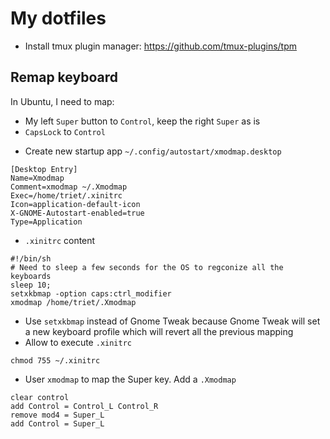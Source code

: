 My dotfiles
=====


- Install tmux plugin manager: https://github.com/tmux-plugins/tpm

## Remap keyboard
In Ubuntu, I need to map:
- My left `Super` button to `Control`, keep the right `Super` as is
- `CapsLock` to `Control`

* Create new startup app `~/.config/autostart/xmodmap.desktop`

```
[Desktop Entry]
Name=Xmodmap
Comment=xmodmap ~/.Xmodmap
Exec=/home/triet/.xinitrc
Icon=application-default-icon
X-GNOME-Autostart-enabled=true
Type=Application
```

* `.xinitrc` content
```
#!/bin/sh
# Need to sleep a few seconds for the OS to regconize all the keyboards
sleep 10;
setxkbmap -option caps:ctrl_modifier
xmodmap /home/triet/.Xmodmap
```
* Use `setxkbmap` instead of Gnome Tweak because Gnome Tweak will set a new keyboard profile which will revert all the previous mapping
* Allow to execute `.xinitrc`
```
chmod 755 ~/.xinitrc
```

* User `xmodmap` to map the Super key. Add a `.Xmodmap`
```
clear control
add Control = Control_L Control_R
remove mod4 = Super_L
add Control = Super_L
```

